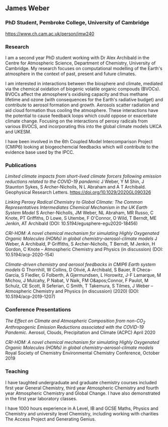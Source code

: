 ## James Weber 
### PhD Student, Pembroke College, University of Cambridge
https://www.ch.cam.ac.uk/person/jmw240

### Research
I am a second year PhD student working with Dr Alex Archibald in the Centre for Atmospheric Science, Department of Chemistry, University of Cambridge. My research focuses on computational modelling of the Earth's atmosphere in the context of past, present and future climates.   

I am interested in interactions between the biosphere and climate, mediated via the chemical oxidation of biogenic volatile organic compouds (BVOCs). BVOCs affect the atmosphere's oxidising capacity and thus methane lifetime and ozone (with consequences for the Earth's radiative budget) and contribute to aerosol formation and growth. Aerosols scatter radiation and aid cloud formation thus cooling the atmosphere. These interactions have the potential to cause feedback loops which could oppose or exacerbate climate change. Focusing on the interactions of peroxy radicals from various BVOCS, and incorporating this into the global climate models UKCA and UKESM. 

I have been involved in the 6th Coupled Model Intercomparison Project (CMIP6) looking at biogeochemcial feedbacks which will contribute to the evidence base used by the IPCC. 

### Publications

*Limited climate impacts from short-lived climate forcers following emission reductions related to the COVID-19 pandemic*
J Weber, Y M Shin, J Staunton Sykes, S Archer-Nicholls, N L Abraham and A T Archibald. Geophysical Research Letters. https://doi.org/10.1029/2020GL090326 

*Linking Peroxy Radical Chemistry to Global Climate: The Common Representatives Intermediates Chemical Mechanism in the UK Earth System Model*
S Archer-Nicholls, JM Weber, NL Abraham, MR Russo, C Knote, PT Griffiths, D Lowe, S Utembe, F O'Connor, O Wild, T Berndt, ME Jenkin, AT Archibald
(DOI: 10.5194/egusphere-egu2020-18456)

*CRI-HOM: A novel chemical mechanism for simulating Highly Oxygenated Organic Molecules (HOMs) in global chemistry-aerosol-climate models*
J Weber, A Archibald, P Griffiths, S Archer-Nicholls, T Berndt, M Jenkin, H Gordon, C Knote – Atmospheric Chemistry and Physics (in discussion)
(DOI: 10.5194/acp-2020-154)

*Climate-driven chemistry and aerosol feedbacks in CMIP6 Earth system models*
G Thornhill, W Collins, D Olivié, A Archibald, S Bauer, R Checa-Garcia, S Fiedler, G Folberth, A Gjermundsen, L Horowitz, J-F Lamarque, M Michou, J Mulcahy, P Nabat, V Naik, FM O&amp;apos;Connor, F Paulot, M Schulz, CE Scott, R Seferian, C Smith, T Takemura, S Tilmes, J Weber – Atmospheric Chemistry and Physics (in discussion) (2020) 
(DOI: 10.5194/acp-2019-1207)

### Conference Presentations
*The Effect on Climate and Atmospheric Composition from non-CO$_2$ Anthropogenic Emission Reductions associated with the COVID-19 Pandemic.* Aerosol, Clouds, Precipitation and Climate (ACPC) April 2020

*CRI-HOM: A novel chemical mechanism for simulating Highly Oxygenated Organic Molecules (HOMs) in global chemistry-aerosol-climate models* Royal Society of Chemistry Environmental Chemistry Conference, October 2019

### Teaching
I have taughted undergraduate and graduate chemistry courses included first year General Chemistry, third year Atmospheric Chemistry and fourth year Atmospheric Chemistry and Global Change. I have also demonstrated in the first year laboratory classes.

I have 1000 hours experience in A Level, IB and GCSE Maths, Physics and Chemistry and university level Chemistry, including working with charities The Access Project and Generating Genius. 

